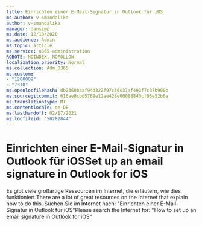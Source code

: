 ```yaml
---
title: Einrichten einer E-Mail-Signatur in Outlook für iOS
ms.author: v-smandalika
author: v-smandalika
manager: dansimp
ms.date: 12/18/2020
ms.audience: Admin
ms.topic: article
ms.service: o365-administration
ROBOTS: NOINDEX, NOFOLLOW
localization_priority: Normal
ms.collection: Adm_O365
ms.custom:
- "1200009"
- "7310"
ms.openlocfilehash: db2360baaf94d322f97c56c37af492f7c37b900b
ms.sourcegitcommit: 616ae0cbd5769e12ae428e00088840cf05e52b6a
ms.translationtype: MT
ms.contentlocale: de-DE
ms.lasthandoff: 02/17/2021
ms.locfileid: "50282844"
---
```

# <a name="set-up-an-email-signature-in-outlook-for-ios"></a><span data-ttu-id="a5be7-102">Einrichten einer E-Mail-Signatur in Outlook für iOS</span><span class="sxs-lookup"><span data-stu-id="a5be7-102">Set up an email signature in Outlook for iOS</span></span>

<span data-ttu-id="a5be7-103">Es gibt viele großartige Ressourcen im Internet, die erläutern, wie dies funktioniert.</span><span class="sxs-lookup"><span data-stu-id="a5be7-103">There are a lot of great resources on the Internet that explain how to do this.</span></span> <span data-ttu-id="a5be7-104">Suchen Sie im Internet nach: "Einrichten einer E-Mail-Signatur in Outlook für iOS"</span><span class="sxs-lookup"><span data-stu-id="a5be7-104">Please search the Internet for: "How to set up an email signature in Outlook for iOS"</span></span>